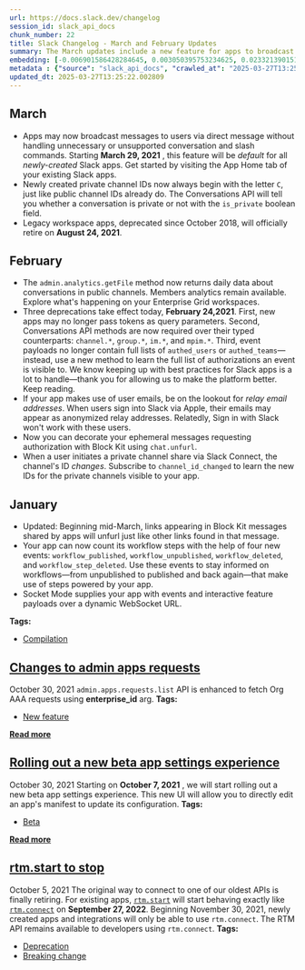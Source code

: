 ```yaml
---
url: https://docs.slack.dev/changelog
session_id: slack_api_docs
chunk_number: 22
title: Slack Changelog - March and February Updates
summary: The March updates include a new feature for apps to broadcast direct messages, changes to private channel ID formatting, and the retirement of legacy workspace apps. February updates highlight the new ability of the `admin.analytics.getFile` method to return daily data on public channel conversations.
embedding: [-0.006901586428284645, 0.003050395753234625, 0.02332139015197754, -0.020525634288787842, 0.0014479282544925809, 0.0062553309835493565, -0.03574073314666748, 0.007586476393043995, -0.0032611312344670296, 0.028828609734773636, -0.0023093093186616898, -0.01921907439827919, -0.03495398908853531, 0.021228084340691566, -0.0007309886277653277, 0.040208324790000916, -0.04849725216627121, 0.019724838435649872, -0.0379042848944664, 0.03767950087785721, 0.06400737911462784, 0.01735055260360241, 0.012538759969174862, 0.06698577851057053, -0.012644127011299133, 0.027803031727671623, -0.0031557634938508272, 0.012110264040529728, -0.02627168782055378, -0.038887716829776764, 0.023504028096795082, -0.016957180574536324, 0.0003615430323407054, 0.02055373229086399, 0.05234668776392937, -0.048047684133052826, 0.006880512461066246, 0.018727358430624008, 0.04959307610988617, -0.018853798508644104, -0.04189420863986015, 0.00520867807790637, -0.020778516307473183, 0.036162205040454865, -0.05515649542212486, 0.019176926463842392, -0.02812615968286991, -0.026988187804818153, 0.02464199997484684, -0.003680845955386758, -0.03301522135734558, -0.036386989057064056, -0.026903893798589706, 0.017280306667089462, -0.04296193644404411, -0.027241069823503494, -0.01926122047007084, -0.02304041013121605, -0.004320076666772366, -0.013185014948248863, 0.0006278160726651549, -0.00400046119466424, -0.01284081395715475, -0.06900883466005325, -0.02922198362648487, -0.018909994512796402, -0.0433272086083889, 0.03770759701728821, 0.01108468510210514, -0.014540746808052063, 0.0432710126042366, 0.019949622452259064, -0.0270865298807621, -0.04029262065887451, -0.01054379716515541, -0.02223961614072323, -0.012482563965022564, 0.10930145531892776, -0.006156987510621548, -0.0070561254397034645, -0.005967325530946255, 0.022675134241580963, -0.04543456435203552, -0.019640544429421425, -0.05611182749271393, 0.021003300324082375, -0.044282544404268265, -0.038044773042201996, 0.01898024044930935, 0.02739560976624489, -0.03186320140957832, -0.004246319644153118, -0.026215489953756332, 0.01178011205047369, 0.04366438835859299, -0.03006492555141449, -0.028041865676641464, 0.025260156020522118, -0.031216945499181747, 0.06057941913604736, 0.027479903772473335, -0.058612555265426636, -0.060017459094524384, -0.0434115044772625, 0.036134105175733566, 0.009440948255360126, 0.04411395639181137, 0.0033805479761213064, 0.012370171025395393, -0.04287764057517052, -0.11958535015583038, -0.012623053975403309, -0.019317416474223137, -0.022970164194703102, -0.007438961416482925, 0.009848370216786861, 0.012861886993050575, -0.0062272329814732075, -0.0004776670248247683, -0.029952533543109894, -0.03163841739296913, -0.009117821231484413, 0.0071088094264268875, 0.01650761067867279, 0.031245043501257896, -0.05358300358057022, 0.005840884521603584, 0.0029169300105422735, -0.0325094573199749, -0.0047555966302752495, 0.02787327580153942, 0.01980913244187832, 0.05580274760723114, -0.06822209060192108, -0.021565262228250504, -0.020216554403305054, -0.05734814330935478, 0.005120871588587761, -0.03602171316742897, -0.038887716829776764, 0.02520396001636982, -0.05108227580785751, 0.0162828266620636, -0.013346578925848007, -0.02950296364724636, -0.0008583079325035214, -0.011597475036978722, -0.014765530824661255, 0.0026482422836124897, -0.012889984995126724, -0.019148828461766243, 0.018081102520227432, 0.004432469140738249, 0.02139667421579361, -0.028224501758813858, -0.03276233747601509, 0.0351787731051445, 0.10733459144830704, 0.026931991800665855, -0.009967787191271782, -0.023995744064450264, 0.04284954443573952, -0.04928399994969368, -0.014695285819470882, -0.020652074366807938, -0.02600475586950779, 0.05771341547369957, -0.023616420105099678, -0.08356363326311111, -0.005746053531765938, -0.01729435659945011, -0.03706134110689163, -0.006754071451723576, 0.010557846166193485, 0.000887284055352211, -0.00011392885789973661, 0.000626498949714005, -0.019429808482527733, -0.0030310782603919506, 0.02542874589562416, -0.016620002686977386, 0.009279384277760983, -0.06018604710698128, -0.02188839018344879, -0.055381279438734055, -0.007607549894601107, -0.040461208671331406, 0.009005428291857243, -0.0002851514145731926, -0.0011976798996329308, 0.0031136164907366037, 0.055634159594774246, 0.014330010861158371, 0.02603285387158394, 0.024979175999760628, -0.004716962110251188, 0.01650761067867279, -0.02408003807067871, 0.02252059616148472, -0.030542591586709023, 0.021551212295889854, 0.01789846457540989, 0.04459162428975105, -0.026693157851696014, -0.00466779014095664, -0.005296484567224979, 0.0351225771009922, 0.0461089164018631, -0.04001163691282272, 0.02732536382973194, 0.048890624195337296, -0.038606736809015274, -0.017800122499465942, 0.03439202532172203, -0.027845177799463272, 0.017420798540115356, -0.028266649693250656, -0.00426739314571023, -0.013213112950325012, 0.016605954617261887, -0.012342073023319244, 0.04352389648556709, 0.02955915965139866, -0.029081493616104126, 0.03034590557217598, 0.015187001787126064, 0.03408294916152954, -0.019612446427345276, 0.019724838435649872, 0.0352349691092968, 0.007551353890448809, -0.0014391475124284625, -0.017448896542191505, -0.03846624493598938, 0.022534644231200218, -0.045940328389406204, -0.004228758160024881, -0.043214816600084305, -0.011485082097351551, -0.0006870853831060231, 0.02680554986000061, -0.01054379716515541, -0.037482813000679016, 0.04029262065887451, 0.02304041013121605, 0.010866925120353699, 0.007811260875314474, -0.06445695459842682, 0.013213112950325012, 0.04799148812890053, 0.051054175943136215, 0.00932855624705553, 0.014337035827338696, 0.00670841196551919, 0.03411104530096054, -0.041051268577575684, 0.008626104332506657, 0.002123159822076559, 0.003996949177235365, 0.006813779938966036, -0.0021073545794934034, -0.010333062149584293, -0.03501018509268761, -0.005092773586511612, 0.007438961416482925, 0.004249831661581993, 0.013852343894541264, 0.06344541907310486, 0.015861354768276215, -0.010880974121391773, 0.006950757931917906, 0.025302303954958916, 0.02353212609887123, 0.004769645631313324, 0.007832334376871586, -0.025527087971568108, 0.01706957258284092, 0.029446767643094063, -0.03034590557217598, 0.0015041243750602007, 0.015482031740248203, 0.003227764740586281, 0.01782822050154209, -0.020764466375112534, 0.018544720485806465, -0.009813248179852962, 0.0015041243750602007, 0.037735696882009506, -0.01001695916056633, 0.005082236602902412, -0.016858836635947227, 0.0731673538684845, -0.01951410248875618, -0.0216355063021183, 0.013332529924809933, 0.05237478390336037, 0.05816298723220825, -0.009883493185043335, -0.012061093002557755, 0.005658247042447329, 0.028027815744280815, -0.026454323902726173, 0.005970838014036417, -0.04897492006421089, 0.08300167322158813, 0.05327392369508743, -0.013283357955515385, -0.03287472948431969, 0.013374676927924156, -0.024782489985227585, -0.019612446427345276, 0.04487260431051254, -0.029671551659703255, -0.06299585103988647, -0.02874431572854519, 0.01593160070478916, 0.03557214513421059, 0.012672225013375282, 0.0034104022197425365, 0.007783162873238325, -0.011183028109371662, -0.06372640281915665, 0.0012977791484445333, -0.00487501360476017, 0.018081102520227432, -0.06726675480604172, 0.02603285387158394, -0.032649945467710495, -0.0018333984771743417, -0.04504119232296944, 0.01653570868074894, -0.03436392918229103, 0.008338099345564842, 0.08058524131774902, -0.021466918289661407, 0.010873949155211449, 0.021017350256443024, 0.04301813244819641, 0.007143931929022074, 0.05085749179124832, 0.0027659027837216854, -0.031526025384664536, -0.04107936471700668, -0.014140348881483078, 0.017476994544267654, 0.04461972042918205, 0.003859971184283495, -0.036667969077825546, -0.006444992497563362, 0.06917742639780045, -0.0406297966837883, -0.010782631114125252, -0.004302515648305416, -0.014147373847663403, -0.01407712884247303, 0.008654202334582806, 0.008527761325240135, -0.05175662785768509, -0.01791251450777054, 0.011878455057740211, -0.038016676902770996, -0.004987405613064766, -0.024754391983151436, -0.033183809369802475, 0.02193053625524044, 0.009672757238149643, -0.03439202532172203, -0.03984304890036583, 0.009785150177776814, -0.05608373135328293, 0.04568744823336601, -0.008801717311143875, 0.0324251614511013, -0.02812615968286991, -0.044282544404268265, 0.05341441556811333, 0.005588002037256956, 0.017786072567105293, 0.026440275833010674, 0.04624940827488899, 0.03273424133658409, 0.005675808526575565, -0.024445312097668648, -0.010248768143355846, -0.003951289691030979, 0.023658568039536476, -0.039449676871299744, 0.003814311698079109, 0.004098804667592049, 0.030121121555566788, 0.0062307449989020824, 0.010705361142754555, 0.002741317031905055, -0.01733650267124176, 0.00031851785024628043, 0.014161422848701477, 0.007776138372719288, -0.0011801185319200158, 0.06119757518172264, 0.007502182386815548, 0.0081203393638134, -0.005549367051571608, -0.023644518107175827, -0.012342073023319244, -0.02135452628135681, 0.03366147726774216, 0.032649945467710495, 0.027016285806894302, -0.008633129298686981, 0.0060656690038740635, 0.00987646821886301, 0.03110455349087715, 0.03304332122206688, -0.0203008484095335, 0.0030240537598729134, -0.03686465695500374, 0.019893426448106766, 0.04813198000192642, 0.01899428851902485, 0.046417996287345886, 0.0022056978195905685, -0.07794401794672012, 0.015791110694408417, -0.01975293643772602, -0.039927344769239426, 0.0311326514929533, 0.03484159708023071, -0.016156384721398354, 0.048834428191185, -0.08215872943401337, -0.014259765855967999, -0.019851280376315117, 0.06142236292362213, 0.013880441896617413, 0.0036913827061653137, 0.00568985752761364, -0.003961826674640179, 0.02249249815940857, 0.009686806239187717, -0.0025674602948129177, 0.018010856583714485, 0.015524178743362427, -0.02413623407483101, 0.0162266306579113, -0.046221308410167694, -0.002959077013656497, -0.03731422498822212, -0.07288637012243271, -0.006104303523898125, 0.046698976308107376, -0.05554986745119095, -0.01408415287733078, 0.02950296364724636, -0.006529286969453096, -0.0595678873360157, -0.00893518328666687, 0.02060992829501629, -0.03756710886955261, 0.05167233571410179, 0.0020458900835365057, 0.01356433890759945, -0.014863873831927776, 0.0046432046219706535, 0.04197850450873375, 0.02410813607275486, -0.0025621920358389616, 0.015482031740248203, 0.024403166025877, 0.00520867807790637, -0.01737865060567856, 0.06316444277763367, 0.03065498359501362, -0.00893518328666687, -0.0013785611372441053, -0.040461208671331406, -0.025583283975720406, 0.012538759969174862, 0.0033296202309429646, 0.05091368779540062, 0.0034086459781974554, 0.04841296002268791, 0.03304332122206688, -0.002063451334834099, 0.011878455057740211, 0.020750418305397034, 0.022647036239504814, 0.017167914658784866, 0.016662150621414185, -0.025344450026750565, 0.03922489285469055, -0.012187534011900425, 0.028533581644296646, 0.010459503158926964, -0.016929082572460175, -0.004636180121451616, -0.009426899254322052, -0.012545784004032612, -0.02787327580153942, 0.011730940081179142, -0.0069999294355511665, -0.013718877919018269, -0.026636961847543716, 0.010880974121391773, 0.023714764043688774, 0.030767377465963364, 0.00549317104741931, 0.00011014220217475668, -0.0036351867020130157, -0.025569235906004906, -0.0036351867020130157, 0.011063611134886742, -0.039730656892061234, 0.004794231615960598, 0.02649647183716297, -4.5000801037531346e-05, 0.04461972042918205, -0.013620534911751747, 0.04397346451878548, 0.012370171025395393, 0.002140721073374152, -0.015847306698560715, -0.013360627926886082, 0.023068508133292198, -0.003470110474154353, -0.0037124562077224255, 0.01975293643772602, -0.032368965446949005, -0.04138844460248947, -0.005338631570339203, 0.006638166960328817, -0.007291446905583143, -0.019289318472146988, 0.03284663334488869, 0.006525774486362934, -0.019120730459690094, 0.022632988169789314, -0.026159293949604034, -0.03582502901554108, -0.013276333920657635, -0.019415760412812233, 0.0022864798083901405, 0.0049171606078743935, 0.04003973677754402, 0.01621258072555065, -0.05259957164525986, -0.003131177742034197, -0.01111278310418129, 0.022000782191753387, 0.004003973677754402, 0.01709767058491707, 0.04459162428975105, -0.00771994236856699, 0.023967646062374115, -0.022281762212514877, 0.03416724130511284, -0.023686666041612625, -0.0069437334313988686, -0.014709334820508957, 0.02270323410630226, -0.006483627483248711, -0.003578990465030074, -0.00842239335179329, 0.019092632457613945, 0.008281903341412544, -0.007769113872200251, 0.007621598895639181, -0.004077731166034937, 0.017420798540115356, -0.04388917237520218, -0.00568985752761364, 0.05178472772240639, 0.007235250901430845, -0.022099124267697334, -0.014063079841434956, 0.010480577126145363, -0.04003973677754402, 0.016577856615185738, 0.006862951442599297, 0.014006882905960083, 0.013746975921094418, -0.02655266784131527, -0.03163841739296913, -0.009124845266342163, 0.04405776038765907, -0.05990506708621979, -0.00757242739200592, -0.019893426448106766, -0.030205415561795235, -0.012075142003595829, -0.0005711808917112648, -0.0021372088231146336, 0.01108468510210514, 0.020483486354351044, -0.002356724813580513, 0.013585412874817848, -0.005117359571158886, -0.007070174440741539, -0.020399192348122597, -0.02594855986535549, -0.0014330011326819658, 0.013072622939944267, -0.022801576182246208, -0.016577856615185738, -0.0035069892182946205, -0.008562884293496609, 0.026889843866229057, -0.004850427620112896, -0.04813198000192642, -0.02055373229086399, -0.003136446001008153, 0.01837613247334957, 0.017153866589069366, 0.013051548972725868, -0.031526025384664536, 0.013796147890388966, 0.04436683654785156, -0.02523205801844597, -0.004927697591483593, 0.021017350256443024, 0.022366056218743324, -0.05307723581790924, -0.019570300355553627, -0.01920502446591854, 0.009799199178814888, 0.010241743177175522, 0.01680264063179493, -0.010059106163680553, -0.04855344817042351, 0.044535428285598755, 0.002023060340434313, 0.03009302355349064, 0.007410863414406776, 0.023363538086414337, -0.01163259707391262, -0.012889984995126724, -0.008127364329993725, 0.025302303954958916, -0.005486146546900272, 0.025119666010141373, -0.037510912865400314, 0.011393764056265354, 0.0037019194569438696, 0.007712917868047953, -0.009377728216350079, 0.0071931034326553345, -0.038634832948446274, 0.003789725946262479, -0.03270614147186279, 0.0056336610578000546, 0.00934963021427393, -0.010164473205804825, -0.03557214513421059, 0.036415085196495056, 0.012812715955078602, 0.04085458070039749, -0.017757974565029144, -0.009103771299123764, -0.008576933294534683, 0.008640153333544731, 0.024543656036257744, -0.0009377727983519435, 0.02790137380361557, 0.001298657269217074, 0.018797602504491806, -0.018853798508644104, -0.0007590866880491376, 0.008492639288306236, 0.02006201632320881, 0.0038529466837644577, -0.007207152433693409, -0.016648100689053535, 0.01189952902495861, 0.06041083112359047, -0.011133857071399689, 0.029587257653474808, -0.014948168769478798, 0.007186078932136297, -0.037510912865400314, -0.017926562577486038, 0.045940328389406204, -0.0005755712045356631, 0.007006953936070204, -0.05054841190576553, -0.02032894641160965, 0.0031575195025652647, -0.011197077110409737, 0.014337035827338696, 0.026341931894421577, 0.008057119324803352, -0.0017324211075901985, 0.004221733659505844, -0.024262676015496254, 0.0070526134222745895, 0.0003121518820989877, -0.01625472865998745, 0.016943130642175674, -0.005998936016112566, 0.023518076166510582, -0.0033700112253427505, -0.05313343182206154, 0.0324251614511013, 0.017224110662937164, -0.00629747798666358, -0.007951751351356506, -0.01326930895447731, 0.004713449627161026, 0.005918154027312994, -0.03332430124282837, 0.05462263152003288, -0.015917550772428513, 0.008984355255961418, -0.007235250901430845, -0.012770568951964378, 0.02492297999560833, 0.001035237917676568, 0.005036577582359314, -0.020989252254366875, 0.021579310297966003, -0.02655266784131527, -0.02541469596326351, 0.004983893595635891, -0.03366147726774216, -0.03599361702799797, 0.00643445597961545, 0.025021323934197426, -0.02600475586950779, -0.00040851946687325835, 0.03554404526948929, -0.010396282188594341, -0.011787137016654015, 0.009799199178814888, 0.038044773042201996, 0.015116756781935692, -0.020652074366807938, -0.014962217770516872, 0.016310924664139748, -0.03363337740302086, 0.02544279396533966, -0.014512648805975914, 0.01271437294781208, -0.0018175933510065079, -0.017420798540115356, 0.01477957982569933, 0.02327924408018589, 0.012861886993050575, -0.006596019957214594, -0.01135161705315113, 0.03009302355349064, -0.03905630484223366, 0.031216945499181747, 0.014920070767402649, 0.012644127011299133, -0.0004271783400326967, 0.004281442146748304, 0.020638026297092438, 0.029840141534805298, -0.014294888824224472, -0.013887466862797737, -0.023391636088490486, 0.039927344769239426, -0.003039859002456069, 0.02386930212378502, 0.005598538555204868, -0.0022636500652879477, 0.0010519211646169424, -0.016999326646327972, -0.024796538054943085, -0.048637744039297104, -0.004569447133690119, 0.05043601989746094, 0.0047520846128463745, -0.01677454262971878, -0.00028120013303123415, -0.011492107063531876, 0.022913968190550804, -0.015861354768276215, -0.04801958426833153, 0.001574369496665895, 0.02868811972439289, -0.027817079797387123, -0.008478590287268162, 0.014175471849739552, -0.019724838435649872, 0.011555327102541924, 0.0009447972988709807, -0.028266649693250656, 0.011246249079704285, -0.041838012635707855, -0.026089049875736237, 0.004193635657429695, -0.03759520500898361, -0.0017245184862986207, 0.016451414674520493, 0.0005123505834490061, -0.010824778117239475, 0.01407712884247303, 0.026889843866229057, -0.11700032651424408, -0.011393764056265354, -0.0016463707434013486, -0.009651684202253819, 0.018291838467121124, 0.009532267227768898, 0.011288396082818508, 0.03354908525943756, 0.03902820497751236, -0.036948949098587036, 0.039168696850538254, -0.023180900141596794, -0.035375457257032394, -0.031582221388816833, 0.006030546501278877, -0.015861354768276215, 0.03082357347011566, 0.03090786747634411, 0.021480968222022057, -0.0015664668753743172, 0.026917941868305206, 0.02547089196741581, 0.023447832092642784, 0.04905921593308449, 0.015425835736095905, 0.025667577981948853, 0.023180900141596794, 0.005426438059657812, 0.046474192291498184, -0.013711853884160519, 0.017940612509846687, 0.05170043185353279, -0.03821336105465889, -0.018530670553445816, -0.03217228129506111, 0.024431264027953148, -0.019570300355553627, -0.008619080297648907, 0.025667577981948853, -0.011421862058341503, 0.02358832210302353, -0.023644518107175827, 0.06035463511943817, 0.0002653949777595699, 0.01975293643772602, 0.02653861790895462, 0.0036176254507154226, -0.03338049724698067, -0.018825700506567955, 0.028912905603647232, 0.027760883793234825, 0.014301912859082222, 0.019570300355553627, 0.003257618984207511, 0.007656721398234367, -0.019120730459690094, -0.01190655305981636, -0.005626636557281017, 0.018544720485806465, 0.022028880193829536, 0.06018604710698128, 0.019963672384619713, -0.00141983013600111, -0.018502572551369667, 0.026636961847543716, -0.002217990579083562, -0.022562742233276367, -0.026889843866229057, -0.0115131800994277, 0.006244793999940157, 0.0032786924857646227, 0.017659630626440048, 0.007663745898753405, -0.008619080297648907, 0.02089090831577778, 0.0007077198824845254, 0.010522724129259586, 0.010283890180289745, 0.017786072567105293, -0.04242807254195213, 0.04124795272946358, -0.019640544429421425, 0.05341441556811333, 0.020483486354351044, 0.0014417817583307624, -0.006487139966338873, -0.01788441650569439, 0.01647951267659664, 0.028379041701555252, -0.03433582931756973, 0.05436974763870239, -0.002690389286726713, 0.012679249979555607, -0.015622521750628948, -0.01839018054306507, 0.024698195978999138, 0.009679782204329967, 0.025119666010141373, 0.00752325588837266, -0.005749565549194813, -0.0005540586425922811, 0.023124704137444496, 0.0023216023109853268, -0.025513039901852608, -0.020525634288787842, -0.002888831775635481, 0.03649938106536865, 0.027465853840112686, -0.003146982751786709, 0.02135452628135681, 0.005222727078944445, -0.009469046257436275, 0.02493702992796898, 0.043748680502176285, -0.016676198691129684, -0.00328571698628366, 0.029643453657627106, -0.012609004974365234, 0.002151257824152708, -0.016620002686977386, -0.03220037743449211, -0.005271898582577705, -0.031807005405426025, 0.04678327217698097, 0.0003705431881826371, 0.0030468835029751062, 0.040601696819067, 0.00203008484095335, -0.004783695098012686, -0.0008512834319844842, 0.02925008162856102, -0.004386809654533863, -0.04284954443573952, 0.012911058962345123, -0.012658176012337208, -0.002449799794703722, 0.028828609734773636, -0.012566857971251011, -0.005475609563291073, 0.02544279396533966, -0.011000391095876694, -0.01678859069943428, -0.008183560334146023, 0.00011952651402680203, 0.011737965047359467, -0.0014637333806604147, -0.04150083661079407, 0.019050484523177147, -0.02736751176416874, 0.00250072730705142, 0.018853798508644104, 0.010354135185480118, 0.0002704438229557127, 0.019977720454335213, -0.023166852071881294, 0.012805690988898277, -0.005812786519527435, -0.02521800994873047, -0.01338170189410448, -0.03267804533243179, 0.010213645175099373, 0.038269560784101486, 0.000954455987084657, -0.018839750438928604, 0.013332529924809933, -0.0047801826149225235, -0.0433272086083889, 0.007579451892524958, -0.02596260793507099, 0.01676049269735813, 0.01649356260895729, 0.04495689645409584, 0.01081775315105915, 0.028547629714012146, -0.006862951442599297, 0.029390571638941765, 0.0018474474782124162, 0.021733850240707397, 0.02704438380897045, 0.001548905624076724, -0.01260198000818491, 0.0325094573199749, -0.0008218683069571853, 0.024150284007191658, 0.008176535367965698, -0.018558768555521965, -0.02514776401221752, 0.025288254022598267, -0.04003973677754402, -0.004471104126423597, 0.016858836635947227, 0.056505199521780014, 0.015580374747514725, 0.02007606439292431, -0.055971335619688034, -0.028884805738925934, 0.008843864314258099, -0.033183809369802475, -0.009735978208482265, 0.01979508437216282, 0.03394245728850365, 0.0460527203977108, 0.016353070735931396, 0.024459362030029297, 0.003919679671525955, -0.006855926942080259, -0.029137689620256424, 0.023602372035384178, 0.026946039870381355, 0.001123922411352396, -0.003045127261430025, 0.023658568039536476, -0.0020441338419914246, -0.009138894267380238, -0.0020107675809413195, 0.00881576631218195, 0.0020388655830174685, -0.04709234833717346, 0.0005804005777463317, -0.013360627926886082, -0.03458871319890022, -0.028350943699479103, -0.00962358620017767, -0.028013765811920166, 0.00868230126798153, 0.01567871868610382, -0.03683655709028244, -0.03928108885884285, 0.0029257105197757483, -0.00851371232420206, 0.005559904035180807, 0.0016990546137094498, -0.034813497215509415, -0.0031223969999700785, 0.030402101576328278, -0.010930146090686321, -5.507110108737834e-05, -0.009103771299123764, 0.010866925120353699, 0.028294747695326805, 0.00039820221718400717, 0.0029959557577967644, -0.01313584391027689, -0.042090896517038345, -0.020722320303320885, 0.048384860157966614, 0.038100969046354294, 0.03281853348016739, -0.0029450280126184225, -0.01081775315105915, 7.34830173314549e-05, 0.012693298980593681, -0.017448896542191505, -0.00616049999371171, -0.006216695997864008, -0.015116756781935692, 0.02955915965139866, 0.015397737734019756, 0.007509206887334585, 0.005970838014036417, -0.02197268418967724, 0.027774933725595474, -0.005335119087249041, 0.006114840507507324, -0.024192430078983307, -0.00020382070215418935, -0.00554234255105257, 0.009778125211596489, 0.006968318950384855, 0.003067957004532218, -0.0007318666903302073, 0.03548784926533699, -0.007776138372719288, 0.03635888919234276, -0.03383006528019905, -0.023602372035384178, -0.008064143359661102, 0.009974811226129532, 0.010038032196462154, -0.014105226844549179, 0.016620002686977386, -0.022408204153180122, 0.0012889985227957368, -0.004397346638143063, 0.003531574970111251, -0.005243800580501556, 0.028112109750509262, -0.02738155983388424, -0.006325575988739729, -0.04363628849387169, 0.04242807254195213, 0.02299826219677925, 0.001829886226914823, -0.03579692915081978, 0.004579984117299318, -0.02757824771106243, 1.2498698197305202e-05, -0.010466528125107288, 0.0049452586099505424, -0.0003071030369028449, -0.0024568242952227592, -0.005226239562034607, 0.010340086184442043, -0.0012863643933087587, 0.00823273230344057, -0.00017396651674062014, 0.015074609778821468, -0.000821429246570915, 0.0257518719881773, 0.029474865645170212, -0.03978685289621353, 0.014308937825262547, 0.00103260378818959, 0.01973888836801052, -0.013311455957591534, -0.00642391899600625, -0.010031008161604404, 0.015552276745438576, -0.0013425605138763785, -0.0016103701200336218, -0.005640685558319092, 0.020090114325284958, 0.026707207784056664, 0.01653570868074894, 0.02596260793507099, 0.0031048357486724854, 0.005282435566186905, 0.019457906484603882, 0.009363679215312004, 0.0009412850486114621, -0.00487501360476017, -0.02379905804991722, -0.02545684389770031, 0.04144464060664177, -0.02354617416858673, 0.006778656970709562, -0.019612446427345276, 0.0032944977283477783, 0.013311455957591534, -0.01244744099676609, -0.01541178673505783, -0.004116366151720285, -0.017462944611907005, 0.012131338007748127, 0.045912232249975204, -0.018783554434776306, 0.01680264063179493, 0.019949622452259064, -0.0189521424472332, -0.001331145642325282, 0.0946342721581459, -0.004636180121451616, 0.006680313963443041, 0.03203178942203522, 0.007614574395120144, 0.009890517219901085, -0.03298712521791458, 0.024768440052866936, -0.04358009248971939, -0.043467700481414795, -0.0324813574552536, 0.028828609734773636, 0.017743924632668495, 0.0243469700217247, -0.02082066237926483, -0.011744989082217216, -0.021832194179296494, 0.048356764018535614, 0.004660765640437603, 0.01193465106189251, 0.03194749355316162, 0.041304148733615875, -0.014723383821547031, 0.004056657664477825, 0.013641608878970146, -0.019401710480451584, 0.046979956328868866, -0.027732785791158676, 0.03354908525943756, 0.005503707565367222, -0.002901124767959118, -0.027241069823503494, 0.015257246792316437, 0.013360627926886082, -0.022056978195905685, -0.004200660157948732, 0.019710790365934372, 0.015791110694408417, 0.03231276944279671, -0.017687728628516197, 0.006409869994968176, -0.01869926042854786, 0.02246440015733242, -0.013676730915904045, -0.02488083206117153, -0.004650229122489691, -0.012166460044682026, -0.03897200897336006, 0.01421059388667345, -0.022028880193829536, -0.010143400169909, 0.030514493584632874, 0.019907476380467415, -0.022352008149027824, -0.019626496359705925, 0.014962217770516872, 0.03433582931756973, 0.047794800251722336, -0.015650620684027672, -0.01329038292169571, -0.045912232249975204, 0.02410813607275486, 0.0036843582056462765, 0.017982758581638336, -0.022913968190550804, 0.001840422977693379, -0.006051620002835989, -0.019275270402431488, -0.022000782191753387, -0.004513251129537821, 0.011808210052549839, 0.006985880434513092, 0.001468123635277152, 0.018488524481654167, -0.006722460966557264, -0.005082236602902412, -0.014540746808052063, -0.016985278576612473, 0.016648100689053535, 0.01647951267659664, 0.002131940331310034, -0.014456452801823616, 0.003303278237581253, 0.038100969046354294, -0.06260248273611069, 0.021185938268899918, 0.012644127011299133, -0.02271728217601776, -0.02107354626059532, -0.01812324859201908, -0.007368716411292553, -0.012482563965022564, 0.03191939741373062, 0.019710790365934372, 0.021480968222022057, 0.00764969689771533, -0.021480968222022057, 0.02273133210837841, -0.008085217326879501, 0.0016103701200336218, 0.02249249815940857, 0.005310533568263054, -0.009300458244979382, -0.0008495273068547249, 0.0007612818153575063, 0.021846242249011993, -0.032902829349040985, -0.0025376060511916876, 0.01702742464840412, 0.024852734059095383, -0.028280697762966156, 0.0030328345019370317, 0.02326519414782524, 0.008036045357584953, 0.009546316228806973, -0.017252208665013313, 0.0005509853945113719, 0.0108458511531353, -0.0325094573199749, -0.05442594364285469, 0.03304332122206688, -0.002574484795331955, 0.013332529924809933, 0.002477897796779871, -0.05984887108206749, -0.007509206887334585, 0.013908539898693562, -0.002019548090174794, 0.004162025172263384, 0.033436693251132965, 0.003993436694145203, 0.009195090271532536, -0.0005887422012165189, -0.036162205040454865, 0.014266790822148323, 0.02489488199353218, 0.0027079505380243063, -0.0162828266620636, -0.012285877019166946, 0.008021996356546879, -0.017462944611907005, 0.04633370414376259, 0.028055913746356964, 0.014013907872140408, -0.01126029808074236, -0.010635116137564182, -0.006873487960547209, -0.01475148182362318, -0.03172270953655243, -0.017926562577486038, -0.0311326514929533, -0.006153475493192673, 0.013374676927924156, 0.021228084340691566, 0.04571554437279701, -0.0323970653116703, 0.027746835723519325, -0.05827537924051285, 0.02223961614072323, -0.03203178942203522, -0.006954269949346781, -0.05206570774316788, -0.013487068936228752, -0.018783554434776306, 0.019429808482527733, -0.008204633370041847, 0.0070807114243507385, 0.02596260793507099, 0.016690248623490334, -0.010276866145431995, -0.020216554403305054, 0.003010004758834839, -0.02925008162856102, 0.030542591586709023, 0.044282544404268265, -0.01311476994305849, -0.028280697762966156, -0.0054053645581007, -0.019415760412812233, -0.017167914658784866, -0.036443185061216354, -0.0024445313028991222, 0.01000290922820568, 0.014681236818432808, 0.0325375534594059, -0.0070280274376273155, -0.017181964591145515, -0.025850215926766396, -0.0007384521886706352, 0.021326428279280663, -0.007312520407140255, 0.03295902535319328, -0.004010998178273439, 0.015158903785049915, 0.04459162428975105, 0.0060937670059502125, 0.03582502901554108, 0.0006673289462924004, 0.005524781066924334, 0.008738497272133827, -0.013880441896617413, -0.005559904035180807, -0.028294747695326805, 0.0018895945977419615, 0.004281442146748304, 0.013866392895579338, -0.0101785222068429, -0.011864406056702137, -0.022127222269773483, 0.022028880193829536, -0.045125484466552734, 0.03604981303215027, 0.010136375203728676, 0.022843724116683006, 0.0101785222068429, 0.010726435109972954, -0.007474084384739399, 0.03366147726774216, 0.004295491147786379, -0.04683946818113327, -0.03363337740302086, 0.005935715511441231, 0.00378621369600296, -0.03161031752824783, 0.038634832948446274, 0.03301522135734558, 0.006859438959509134, -0.002758878283202648, -0.005429950077086687, -0.0036106007173657417, 0.03380196914076805, -0.01625472865998745, -0.02517586201429367, 0.010438429191708565, 0.007691844366490841, -0.010944195091724396, 0.013353603892028332, -0.022661086171865463, -0.016872884705662727, -0.00866825133562088, 0.009974811226129532, -0.013332529924809933, 0.01068428810685873, 0.015201050788164139, -0.001685883617028594, 0.004169049672782421, 0.030008729547262192, 0.00975002720952034, -0.019134780392050743, 0.01220860704779625, 0.03770759701728821, 0.0012889985227957368, 0.04394536837935448, -0.04012403264641762, -0.030008729547262192, 0.0024129210505634546, -0.0020160358399152756, -0.009939689189195633, 0.057544827461242676, 0.00021743070101365447, -0.018305886536836624, 0.0031733247451484203, 0.007474084384739399, 0.010375209152698517, -0.02275943011045456, 0.041557032614946365, 0.04043310880661011, -0.028238551691174507, -0.016058042645454407, 0.02548494189977646, -0.027957569807767868, 0.02686174586415291, -0.0058233230374753475, 0.024332920089364052, -0.0034507932141423225, 0.004787207115441561, 0.015341540798544884, -0.019162878394126892, 0.0216917023062706, -0.042371876537799835, 0.0008517224923707545, 0.014849824830889702, -0.0013987566344439983, -0.008302977308630943, 0.002098573837429285, 0.012974279932677746, 7.090369763318449e-05, 0.014140348881483078, 0.02382715605199337, 0.0038037749473005533, 0.022576792165637016, 0.00014477086369879544, -0.01656380668282509, -0.00986944418400526, 0.010909072123467922, -0.0014347572578117251, -0.009862419217824936, -0.005229751579463482, -0.011288396082818508, 0.002700926037505269, 0.003796750446781516, -0.010199596174061298, 0.02408003807067871, 0.006687338463962078, 0.030121121555566788, 0.04206279665231705, -0.012236705981194973, 0.0005839128280058503, -0.015875404700636864, -0.0026306810323148966, 0.023925498127937317, 0.014568844810128212, 0.007776138372719288, -0.009609537199139595, -0.009377728216350079, 0.0025832655373960733, 0.006350161973387003, -0.004144464153796434, -0.001207338529638946, 0.004569447133690119, 0.01284081395715475, 0.00850668828934431, 0.03678036108613014, 0.00027417560340836644, 0.012138362042605877, 0.016872884705662727, -0.04380487650632858, -0.006725973449647427, 0.027297265827655792, -0.00851371232420206, 0.01676049269735813, 0.01732245460152626, 0.015383688732981682, -0.04934019595384598, 0.0008591859950684011, 0.019556250423192978, 0.027170825749635696, 0.01924717240035534, 0.028772413730621338, -0.02978394366800785, -0.010452479124069214, 0.00757242739200592, 0.001410171389579773, 0.003268155734986067, -0.0025885337963700294, 0.012644127011299133, 0.007049100939184427, 0.029109591618180275, 0.010670238174498081, -0.045912232249975204, 0.01026984117925167, 0.019148828461766243, 0.0048363786190748215, 0.007762089371681213, -0.015201050788164139, 0.01708362065255642, 0.007495157886296511, -0.016676198691129684, 0.022618938237428665, 0.012166460044682026, 0.004551885649561882, -0.00434466265141964, -0.030233513563871384, 0.0216776542365551, -0.00811331532895565, -0.02683364786207676, 0.014835775829851627, 0.016423316672444344, 0.014526697807013988, 0.027718737721443176, -0.013711853884160519, -0.060242243111133575, 0.019921524450182915, -0.024698195978999138, 0.009532267227768898, -0.032368965446949005, -0.024529607966542244, -0.016985278576612473, 0.0012038262793794274, 0.01597374677658081, 0.006216695997864008, 0.014456452801823616, 0.020483486354351044, 0.017139816656708717, 0.011049562133848667, -0.01392961386591196, -0.019022386521100998, -0.005682833027094603, 0.01257388200610876]
metadata : {"source": "slack_api_docs", "crawled_at": "2025-03-27T13:25:19.632428", "url_path": "/changelog", "chunk_size": 4435}
updated_dt: 2025-03-27T13:25:22.002809
---
```

## March[​](https://docs.slack.dev/changelog#march "Direct link to March")
  * Apps may now broadcast messages to users via direct message without handling unnecessary or unsupported conversation and slash commands. Starting **March 29, 2021** , this feature will be _default_ for all _newly-created_ Slack apps. Get started by visiting the App Home tab of your existing Slack apps.
  * Newly created private channel IDs now always begin with the letter `C`, just like public channel IDs already do. The Conversations API will tell you whether a conversation is private or not with the `is_private` boolean field.
  * Legacy workspace apps, deprecated since October 2018, will officially retire on **August 24, 2021**.


## February[​](https://docs.slack.dev/changelog#february "Direct link to February")
  * The `admin.analytics.getFile` method now returns daily data about conversations in public channels. Members analytics remain available. Explore what's happening on your Enterprise Grid workspaces.
  * Three deprecations take effect today, **February 24,2021**. First, new apps may no longer pass tokens as query parameters. Second, Conversations API methods are now required over their typed counterparts: `channel.*`, `group.*`, `im.*`, and `mpim.*`. Third, event payloads no longer contain full lists of `authed_users` or `authed_teams`—instead, use a new method to learn the full list of authorizations an event is visible to. We know keeping up with best practices for Slack apps is a lot to handle—thank you for allowing us to make the platform better. Keep reading.
  * If your app makes use of user emails, be on the lookout for _relay email addresses_. When users sign into Slack via Apple, their emails may appear as anonymized relay addresses. Relatedly, Sign in with Slack won't work with these users.
  * Now you can decorate your ephemeral messages requesting authorization with Block Kit using `chat.unfurl`.
  * When a user initiates a private channel share via Slack Connect, the channel's ID _changes_. Subscribe to `channel_id_changed` to learn the new IDs for the private channels visible to your app.


## January[​](https://docs.slack.dev/changelog#january "Direct link to January")
  * Updated: Beginning mid-March, links appearing in Block Kit messages shared by apps will unfurl just like other links found in that message.
  * Your app can now count its workflow steps with the help of four new events: `workflow_published`, `workflow_unpublished`, `workflow_deleted`, and `workflow_step_deleted`. Use these events to stay informed on workflows—from unpublished to published and back again—that make use of steps powered by your app.
  * Socket Mode supplies your app with events and interactive feature payloads over a dynamic WebSocket URL.


**Tags:**
  * [Compilation](https://docs.slack.dev/changelog/tags/compilation)


## [Changes to admin apps requests](https://docs.slack.dev/changelog/2021-10-changes-to-admin-app-requests)
October 30, 2021
`admin.apps.requests.list` API is enhanced to fetch Org AAA requests using **enterprise_id** arg.
**Tags:**
  * [New feature](https://docs.slack.dev/changelog/tags/new-feature)


[**Read more**](https://docs.slack.dev/changelog/2021-10-changes-to-admin-app-requests)
## [Rolling out a new beta app settings experience](https://docs.slack.dev/changelog/2021-10-manifest-a-new-reality)
October 30, 2021
Starting on **October 7, 2021** , we will start rolling out a new beta app settings experience. This new UI will allow you to directly edit an app's manifest to update its configuration.
**Tags:**
  * [Beta](https://docs.slack.dev/changelog/tags/beta)


[**Read more**](https://docs.slack.dev/changelog/2021-10-manifest-a-new-reality)
## [rtm.start to stop](https://docs.slack.dev/changelog/2021-10-rtm-start-to-stop)
October 5, 2021
The original way to connect to one of our oldest APIs is finally retiring. For existing apps, [`rtm.start`](https://docs.slack.dev/reference/methods/rtm.start) will start behaving exactly like [`rtm.connect`](https://docs.slack.dev/reference/methods/rtm.connect) on **September 27, 2022**. Beginning November 30, 2021, newly created apps and integrations will only be able to use `rtm.connect`.
The RTM API remains available to developers using `rtm.connect`.
**Tags:**
  * [Deprecation](https://docs.slack.dev/changelog/tags/deprecation)
  * [Breaking change](https://docs.slack.dev/changelog/tags/breaking-change)